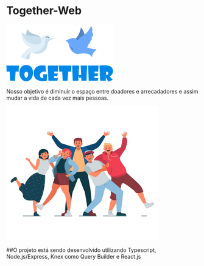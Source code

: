 # Together-Web

<img src = './web/src/assets/logomarcaAlt.png' width = '280px' height = '150px' />

Nosso objetivo é diminuir o espaço entre doadores e arrecadadores e assim mudar a vida de cada vez mais pessoas.

<img src = './web/src/assets/jovens.png' width = '400px' height = '350px'>

##O projeto está sendo desenvolvido utilizando Typescript, Node.js/Express, Knex como Query Builder e React.js
